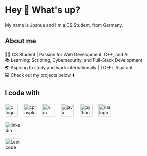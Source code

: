 <h1 align="left">Hey 👋 What's up?</h1>

###

<p align="left">My name is Joshua and I'm a CS Student, from Germany.</p>

###

<h2 align="left">About me</h2>

###

<p align="left">👨‍💻 CS Student | Passion for Web    Development, C++, and AI  <br>📚 Learning:  Scripting, Cybersecurity, and Full-Stack Development  <br>🌏 Aspiring to study and work internationally | TOEFL Aspirant  <br>💻 Check out my projects below ⬇️</p>

###

<h2 align="left">I code with</h2>

###

<div align="left">
  <img src="https://cdn.jsdelivr.net/gh/devicons/devicon/icons/c/c-original.svg" height="40" alt="c logo"  />
  <img width="12" />
  <img src="https://cdn.jsdelivr.net/gh/devicons/devicon/icons/cplusplus/cplusplus-original.svg" height="40" alt="cplusplus logo"  />
  <img width="12" />
  <img src="https://cdn.jsdelivr.net/gh/devicons/devicon/icons/vim/vim-original.svg" height="40" alt="vim logo"  />
  <img width="12" />
  <img src="https://logos-world.net/wp-content/uploads/2022/07/Java-Logo.png" height="40" alt="java logo"  />
  <img width="12" />
  <img src="https://logos-world.net/wp-content/uploads/2021/10/Python-Logo.png" height="40" alt="python logo"  />
  <img width="12" />
  <img src="https://cdn.jsdelivr.net/gh/devicons/devicon/icons/lua/lua-original.svg" height="40" alt="lua logo"  />
</div>


<div align="left">
  
 <a href="www.linkedin.com/in/joshua-ide-338340343" target="_blank"> <img src="https://raw.githubusercontent.com/maurodesouza/profile-readme-generator/master/src/assets/icons/social/linkedin/default.svg" width="52" height="40" alt="linkedin logo"  /></a>
  
<a href="https://leetcode.com/u/jXT4xfMVhN/" target="_blank">  <img src="https://upload.wikimedia.org/wikipedia/commons/0/0a/LeetCode_Logo_black_with_text.svg" width="52" height="40" alt="Leetcode logo"  /></a>
</div>



###
